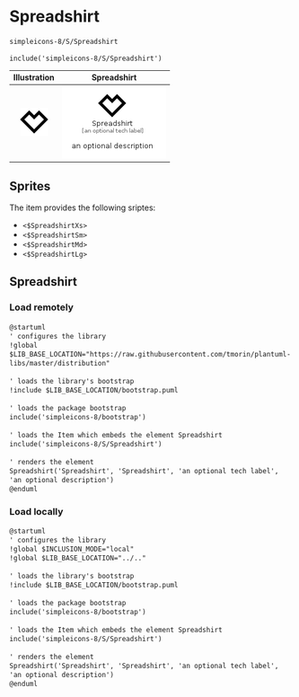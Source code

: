# Spreadshirt


```text
simpleicons-8/S/Spreadshirt
```

```text
include('simpleicons-8/S/Spreadshirt')
```



| Illustration | Spreadshirt |
| :---: | :---: |
| ![illustration for Illustration](../../simpleicons-8/S/Spreadshirt.png) | ![illustration for Spreadshirt](../../simpleicons-8/S/Spreadshirt.Local.png) |



## Sprites
The item provides the following sriptes:

- `<$SpreadshirtXs>`
- `<$SpreadshirtSm>`
- `<$SpreadshirtMd>`
- `<$SpreadshirtLg>`





## Spreadshirt

### Load remotely
```plantuml
@startuml
' configures the library
!global $LIB_BASE_LOCATION="https://raw.githubusercontent.com/tmorin/plantuml-libs/master/distribution"

' loads the library's bootstrap
!include $LIB_BASE_LOCATION/bootstrap.puml

' loads the package bootstrap
include('simpleicons-8/bootstrap')

' loads the Item which embeds the element Spreadshirt
include('simpleicons-8/S/Spreadshirt')

' renders the element
Spreadshirt('Spreadshirt', 'Spreadshirt', 'an optional tech label', 'an optional description')
@enduml
```

### Load locally
```plantuml
@startuml
' configures the library
!global $INCLUSION_MODE="local"
!global $LIB_BASE_LOCATION="../.."

' loads the library's bootstrap
!include $LIB_BASE_LOCATION/bootstrap.puml

' loads the package bootstrap
include('simpleicons-8/bootstrap')

' loads the Item which embeds the element Spreadshirt
include('simpleicons-8/S/Spreadshirt')

' renders the element
Spreadshirt('Spreadshirt', 'Spreadshirt', 'an optional tech label', 'an optional description')
@enduml
```

